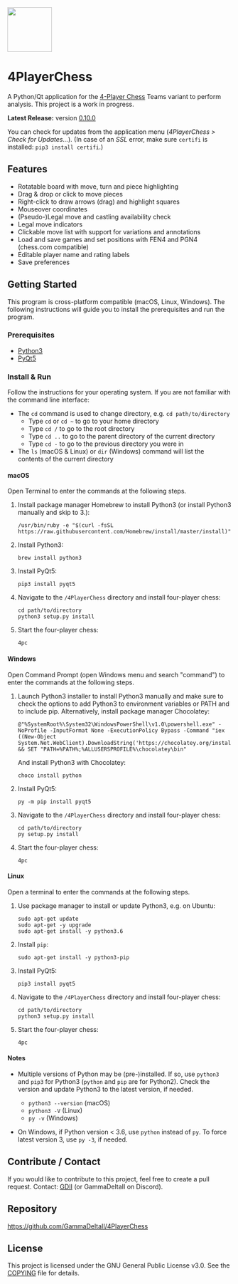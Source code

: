 <!--
This file is part of the Four-Player Chess project, a four-player chess GUI.

Copyright (C) 2018, GammaDeltaII

This program is free software: you can redistribute it and/or modify
it under the terms of the GNU General Public License as published by
the Free Software Foundation, either version 3 of the License, or
(at your option) any later version.

This program is distributed in the hope that it will be useful,
but WITHOUT ANY WARRANTY; without even the implied warranty of
MERCHANTABILITY or FITNESS FOR A PARTICULAR PURPOSE.  See the
GNU General Public License for more details.

You should have received a copy of the GNU General Public License
along with this program.  If not, see <http://www.gnu.org/licenses/>.
-->

<img src="resources/img/icon.png" width="100" height="100">

# 4PlayerChess
A Python/Qt application for the [4-Player Chess](https://www.chess.com/4-player-chess) Teams variant to perform analysis. This project is a work in progress.

**Latest Release:** version [0.10.0](https://github.com/GammaDeltaII/4PlayerChess/releases/latest)

You can check for updates from the application menu (*4PlayerChess > Check for Updates...*). 
(In case of an *SSL* error, make sure `certifi` is installed: `pip3 install certifi`.)

## Features
- Rotatable board with move, turn and piece highlighting
- Drag & drop or click to move pieces
- Right-click to draw arrows (drag) and highlight squares
- Mouseover coordinates
- (Pseudo-)Legal move and castling availability check
- Legal move indicators
- Clickable move list with support for variations and annotations
- Load and save games and set positions with FEN4 and PGN4 (chess.com compatible)
- Editable player name and rating labels
- Save preferences

## Getting Started
This program is cross-platform compatible (macOS, Linux, Windows). The following instructions will guide you to install the prerequisites and run the program.

### Prerequisites
- [Python3](https://www.python.org/downloads/)
- [PyQt5](https://www.riverbankcomputing.com/software/pyqt/download5)

### Install & Run
Follow the instructions for your operating system. If you are not familiar with the command line interface:
- The `cd` command is used to change directory, e.g. `cd path/to/directory`
    - Type `cd` or `cd ~` to go to your home directory
    - Type `cd /` to go to the root directory
    - Type `cd ..` to go to the parent directory of the current directory
    - Type `cd -` to go to the previous directory you were in
- The `ls` (macOS & Linux) or `dir` (Windows) command will list the contents of the current directory

#### macOS
Open Terminal to enter the commands at the following steps.

1. Install package manager Homebrew to install Python3 (or install Python3 manually and skip to 3.):
    ```
    /usr/bin/ruby -e "$(curl -fsSL https://raw.githubusercontent.com/Homebrew/install/master/install)"
    ```
2. Install Python3:
    ```
    brew install python3
    ```
3. Install PyQt5:
    ```
    pip3 install pyqt5
    ```
4. Navigate to the `/4PlayerChess` directory and install four-player chess:
    ```
    cd path/to/directory
    python3 setup.py install
    ```
5. Start the four-player chess:
    ```    
    4pc
    ```


#### Windows
Open Command Prompt (open Windows menu and search "command") to enter the commands at the following steps.

1. Launch Python3 installer to install Python3 manually and make sure to check the options to add Python3 to environment
    variables or PATH and to include pip. Alternatively, install package manager Chocolatey:
    ```
    @"%SystemRoot%\System32\WindowsPowerShell\v1.0\powershell.exe" -NoProfile -InputFormat None -ExecutionPolicy Bypass -Command "iex ((New-Object System.Net.WebClient).DownloadString('https://chocolatey.org/install.ps1'))" && SET "PATH=%PATH%;%ALLUSERSPROFILE%\chocolatey\bin"
    ```
    And install Python3 with Chocolatey:
    ```
    choco install python
    ```
2. Install PyQt5:
    ```
    py -m pip install pyqt5
    ```
3. Navigate to the `/4PlayerChess` directory and install four-player chess:
    ```
    cd path/to/directory
    py setup.py install
    ```
4. Start the four-player chess:
    ```    
    4pc
    ```

#### Linux
Open a terminal to enter the commands at the following steps.

1. Use package manager to install or update Python3, e.g. on Ubuntu:
    ```
    sudo apt-get update
    sudo apt-get -y upgrade
    sudo apt-get install -y python3.6
    ```
2. Install `pip`:
    ```
    sudo apt-get install -y python3-pip
    ```
3. Install PyQt5:
    ```
    pip3 install pyqt5
    ```
4. Navigate to the `/4PlayerChess` directory and install four-player chess:
    ```
    cd path/to/directory
    python3 setup.py install
    ```
5. Start the four-player chess:
    ```    
    4pc
    ```

#### Notes
- Multiple versions of Python may be (pre-)installed. If so, use `python3` and `pip3` for Python3 (`python` and
    `pip` are for Python2). Check the version and update Python3 to the latest version, if needed.
    
    - `python3 --version` (macOS)
    - `python3 -V` (Linux)
    - `py -v` (Windows)
- On Windows, if Python version < 3.6, use `python` instead of `py`. To force latest version 3, use `py -3`, if needed.

## Contribute / Contact
If you would like to contribute to this project, feel free to create a pull request.
Contact: [GDII](https://www.chess.com/member/gdii) (or GammaDeltaII on Discord).

## Repository
https://github.com/GammaDeltaII/4PlayerChess

## License
This project is licensed under the GNU General Public License v3.0. See the [COPYING](COPYING.md) file for details.
